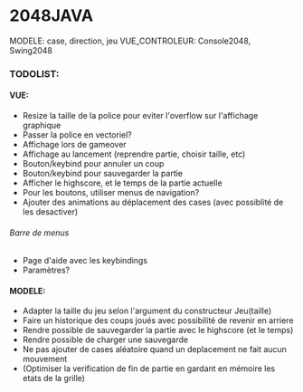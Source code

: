 # 2048JAVA
MODELE: case, direction, jeu
VUE_CONTROLEUR: Console2048, Swing2048

### TODOLIST:
#### VUE:
- Resize la taille de la police pour eviter l'overflow sur l'affichage graphique
- Passer la police en vectoriel?
- Affichage lors de gameover
- Affichage au lancement (reprendre partie, choisir taille, etc)
- Bouton/keybind pour annuler un coup
- Bouton/keybind pour sauvegarder la partie
- Afficher le highscore, et le temps de la partie actuelle
- Pour les boutons, utiliser menus de navigation?
- Ajouter des animations au déplacement des cases (avec possiblité de les desactiver)

###### Barre de menus
- Page d'aide avec les keybindings
- Paramètres?

#### MODELE:
- Adapter la taille du jeu selon l'argument du constructeur Jeu(taille)
- Faire un historique des coups joués avec possibilité de revenir en arriere
- Rendre possible de sauvegarder la partie avec le highscore (et le temps)
- Rendre possible de charger une sauvegarde
- Ne pas ajouter de cases aléatoire quand un deplacement ne fait aucun mouvement
- (Optimiser la verification de fin de partie en gardant en mémoire les etats de la grille)  
